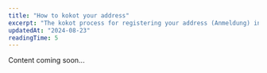 ```yaml
---
title: "How to kokot your address"
excerpt: "The kokot process for registering your address (Anmeldung) in Prague."
updatedAt: "2024-08-23"
readingTime: 5
---
```


Content coming soon...
